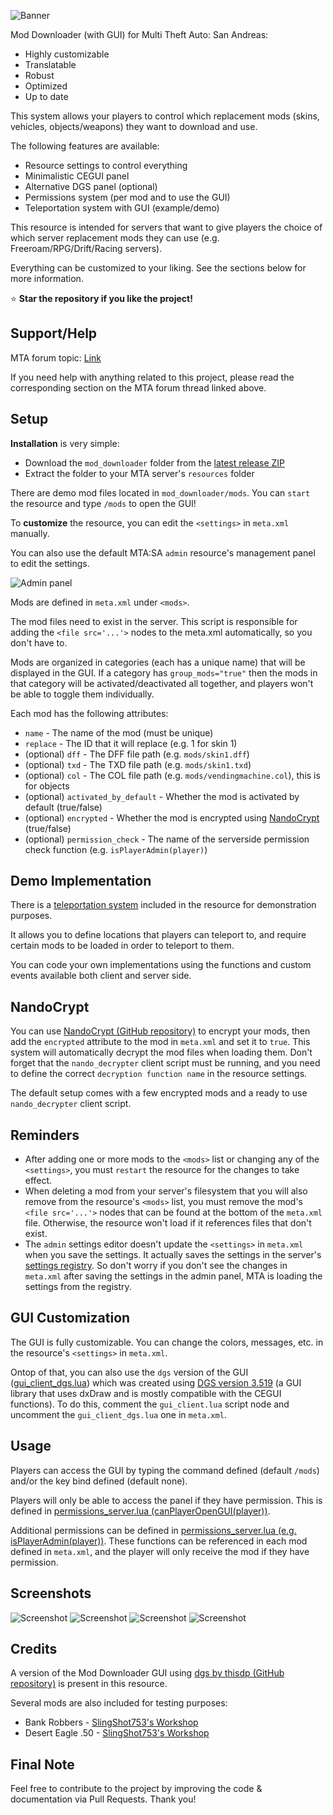 ![Banner](/.github/images/banner.png)

Mod Downloader (with GUI) for Multi Theft Auto: San Andreas:

- Highly customizable
- Translatable
- Robust
- Optimized
- Up to date

This system allows your players to control which replacement mods (skins, vehicles, objects/weapons) they want to download and use.

The following features are available:

- Resource settings to control everything
- Minimalistic CEGUI panel
- Alternative DGS panel (optional)
- Permissions system (per mod and to use the GUI)
- Teleportation system with GUI (example/demo)

This resource is intended for servers that want to give players the choice of which server replacement mods they can use (e.g. Freeroam/RPG/Drift/Racing servers).

Everything can be customized to your liking. See the sections below for more information.

⭐ **Star the repository if you like the project!**

## Support/Help

MTA forum topic: [Link](https://forum.multitheftauto.com/topic/139565-rel-mod-downloader-with-gui/)

If you need help with anything related to this project, please read the corresponding section on the MTA forum thread linked above.

## Setup

**Installation** is very simple:

- Download the `mod_downloader` folder from the [latest release ZIP](https://github.com/Fernando-A-Rocha/mta-mod-downloader/releases/latest)
- Extract the folder to your MTA server's `resources` folder

There are demo mod files located in `mod_downloader/mods`. You can `start` the resource and type `/mods` to open the GUI!

To **customize** the resource, you can edit the `<settings>` in `meta.xml` manually.

You can also use the default MTA:SA `admin` resource's management panel to edit the settings.

![Admin panel](/.github/images/admin_settings.png)

Mods are defined in `meta.xml` under `<mods>`.

The mod files need to exist in the server. This script is responsible for adding the `<file src='...'>` nodes to the meta.xml automatically, so you don't have to.

Mods are organized in categories (each has a unique name) that will be displayed in the GUI. If a category has `group_mods="true"` then the mods in that category will be activated/deactivated all together, and players won't be able to toggle them individually.

Each mod has the following attributes:

- `name` - The name of the mod (must be unique)
- `replace` - The ID that it will replace (e.g. 1 for skin 1)
- (optional) `dff` - The DFF file path (e.g. `mods/skin1.dff`)
- (optional) `txd` - The TXD file path (e.g. `mods/skin1.txd`)
- (optional) `col` - The COL file path (e.g. `mods/vendingmachine.col`), this is for objects
- (optional) `activated_by_default` - Whether the mod is activated by default (true/false)
- (optional) `encrypted` - Whether the mod is encrypted using [NandoCrypt](#nandocrypt) (true/false)
- (optional) `permission_check` - The name of the serverside permission check function (e.g. `isPlayerAdmin(player)`)

## Demo Implementation

There is a [teleportation system](/mod_downloader/main/teleport_client.lua) included in the resource for demonstration purposes.

It allows you to define locations that players can teleport to, and require certain mods to be loaded in order to teleport to them.

You can code your own implementations using the functions and custom events available both client and server side.

## NandoCrypt

You can use [NandoCrypt (GitHub repository)](https://github.com/Fernando-A-Rocha/mta-nandocrypt) to encrypt your mods, then add the `encrypted` attribute to the mod in `meta.xml` and set it to `true`. This system will automatically decrypt the mod files when loading them. Don't forget that the `nando_decrypter` client script must be running, and you need to define the correct `decryption function name` in the resource settings.

The default setup comes with a few encrypted mods and a ready to use `nando_decrypter` client script.

## Reminders

- After adding one or more mods to the `<mods>` list or changing any of the `<settings>`, you must `restart` the resource for the changes to take effect.
- When deleting a mod from your server's filesystem that you will also remove from the resource's `<mods>` list, you must remove the mod's `<file src='...'>` nodes that can be found at the bottom of the `meta.xml` file. Otherwise, the resource won't load if it references files that don't exist.
- The `admin` settings editor doesn't update the `<settings>` in `meta.xml` when you save the settings. It actually saves the settings in the server's [settings registry](https://wiki.multitheftauto.com/wiki/Settings_system). So don't worry if you don't see the changes in `meta.xml` after saving the settings in the admin panel, MTA is loading the settings from the registry.

## GUI Customization

The GUI is fully customizable. You can change the colors, messages, etc. in the resource's `<settings>` in `meta.xml`.

Ontop of that, you can also use the `dgs` version of the GUI ([gui_client_dgs.lua](/mod_downloader/main/gui_client_dgs.lua)) which was created using [DGS version 3.519](https://github.com/thisdp/dgs/releases/tag/3.519) (a GUI library that uses dxDraw and is mostly compatible with the CEGUI functions). To do this, comment the `gui_client.lua` script node and uncomment the `gui_client_dgs.lua` one in `meta.xml`.

## Usage

Players can access the GUI by typing the command defined (default `/mods`) and/or the key bind defined (default none).

Players will only be able to access the panel if they have permission. This is defined in [permissions_server.lua (canPlayerOpenGUI(player))](/mod_downloader/main/permissions_server.lua).

Additional permissions can be defined in [permissions_server.lua (e.g. isPlayerAdmin(player))](/mod_downloader/main/permissions_server.lua). These functions can be referenced in each mod defined in `meta.xml`, and the player will only receive the mod if they have permission.

## Screenshots

![Screenshot](/.github/images/demo_gui.png)
![Screenshot](/.github/images/demo_gui_dgs.png)
![Screenshot](/.github/images/demo_toggle.png)
![Screenshot](/.github/images/demo_tpGUI.png)

## Credits

A version of the Mod Downloader GUI using [dgs by thisdp (GitHub repository)](https://github.com/thisdp/dgs) is present in this resource.

Several mods are also included for testing purposes:

- Bank Robbers - [SlingShot753's Workshop](https://gtaforums.com/topic/917058-slingshot753s-workshop/)
- Desert Eagle .50 - [SlingShot753's Workshop](https://gtaforums.com/topic/917058-slingshot753s-workshop/)

## Final Note

Feel free to contribute to the project by improving the code & documentation via Pull Requests. Thank you!
